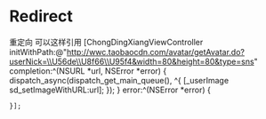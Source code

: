 # Redirect
重定向
可以这样引用
 [ChongDingXiangViewController initWithPath:@"http://wwc.taobaocdn.com/avatar/getAvatar.do?userNick=\\U56de\\U8f66\\U95f4&width=80&height=80&type=sns" completion:^(NSURL *url, NSError *error) {
            dispatch_async(dispatch_get_main_queue(), ^{
               [_userImage sd_setImageWithURL:url];
            });
    } error:^(NSError *error) {
        
    }];
